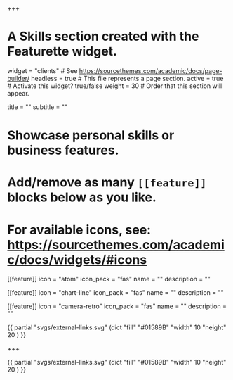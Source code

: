+++
# A Skills section created with the Featurette widget.
widget = "clients"  # See https://sourcethemes.com/academic/docs/page-builder/
headless = true  # This file represents a page section.
active = true  # Activate this widget? true/false
weight = 30  # Order that this section will appear.

title = ""
subtitle = ""

# Showcase personal skills or business features.
# 
# Add/remove as many `[[feature]]` blocks below as you like.
# 
# For available icons, see: https://sourcethemes.com/academic/docs/widgets/#icons

[[feature]]
  icon = "atom"
  icon_pack = "fas"
  name = ""
  description = ""
  
[[feature]]
  icon = "chart-line"
  icon_pack = "fas"
  name = ""
  description = ""  
  
[[feature]]
  icon = "camera-retro"
  icon_pack = "fas"
  name = ""
  description = ""

{{ partial "svgs/external-links.svg" (dict "fill" "#01589B" "width" 10 "height" 20 ) }}

+++

{{ partial "svgs/external-links.svg" (dict "fill" "#01589B" "width" 10 "height" 20 ) }}

